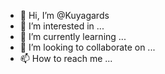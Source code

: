 - 👋 Hi, I’m @Kuyagards
- 👀 I’m interested in ...
- 🌱 I’m currently learning ...
- 💞️ I’m looking to collaborate on ...
- 📫 How to reach me ...

<!---
Kuyagards/Kuyagards is a ✨ special ✨ repository because its `README.md` (this file) appears on your GitHub profile.
You can click the Preview link to take a look at your changes.
--->

